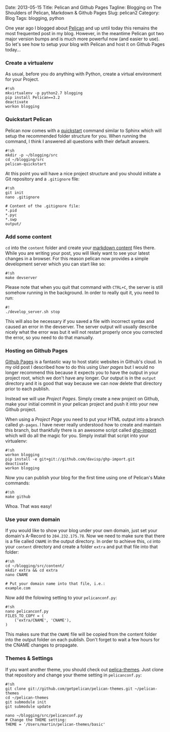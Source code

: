 Date: 2013-05-15
Title: Pelican and Github Pages
Tagline: Blogging on The Shoulders of Pelican, Markdown & Github Pages
Slug: pelican2
Category: Blog
Tags: blogging, python

One year ago I blogged about [Pelican](|filename|/pelican.md) and up until
today this remains the most frequented post in my blog. However, in the
meantime Pelican got two major version bumps and is much more powerful now (and 
easier to use). So let's see how to setup your blog with Pelican and host it
on Github Pages today...

### Create a virtualenv

As usual, before you do anything with Python, create a virtual environment for
your Project.

    #!sh
    mkvirtualenv -p python2.7 blogging
    pip install Pelican==3.2
    deactivate
    workon blogging

### Quickstart Pelican

Pelican now comes with a [quickstart](https://pelican.readthedocs.org/en/3.2/getting_started.html#kickstart-your-site)
command similar to Sphinx which will setup the recommended folder structure for
you. When running the command, I think I answered all questions with their
default answers.

    #!sh
    mkdir -p ~/blogging/src
    cd ~/blogging/src
    pelican-quickstart

At this point you will have a nice project structure and you should initiate a
Git repository and a `.gitignore` file:

    #!sh
    git init
    nano .gitignore

    # Content of the .gitignore file:
    *.pid
    *.pyc
    *.swp
    output/

### Add some content

`cd` into the `content` folder and create your [markdown content](https://pelican.readthedocs.org/en/3.2/getting_started.html#writing-content-using-pelican)
files there. While you are writing your post, you will likely want to see your
latest changes in a browser. For this reason pelican now provides a simple
development server which you can start like so:

    #!sh
    make devserver

Please note that when you quit that command with `CTRL+C`, the server is still
somehow running in the background. In order to really quit it, you need to run:

    #!
    ./develop_server.sh stop

This will also be necessary if you saved a file with incorrect syntax and
caused an error in the devserver. The server output will usually describe
nicely what the error was but it will not restart properly once you corrected
the error, so you need to do that manually.

### Hosting on Github Pages

[Github Pages](http://pages.github.com/) is a fantastic way to host static
websites in Github's cloud. In my old post I described how to do this using
*User pages* but I would no longer recommend this because it expects you to
have the output in your project root, which we don't have any longer. Our
output is in the `output` directory and it is good that way because we can now
delete that directory prior to each publish.

Instead we will use *Project Pages*. Simply create a new project on Github,
make your initial commit in your pelican project and push it into your new
Github project.

When using a *Project Page* you need to put your HTML output into a branch
called `gh-pages`. I have never really understood how to create and maintain
this branch, but thankfully there is an awesome script called
[ghp-import](https://github.com/davisp/ghp-import) which will do all the magic
for you. Simply install that script into your virtualenv:

    #!sh
    workon blogging
    pip install -e git+git://github.com/davisp/ghp-import.git
    deactivate
    workon blogging

Now you can publish your blog for the first time using one of Pelican's Make
commands:

    #!sh
    make github

Whoa. That was easy!

### Use your own domain

If you would like to show your blog under your own domain, just set your
domain's A-Record to `204.232.175.78`. Now we need to make sure that there is
a file called `CNAME` in the output directory. In order to achieve this, `cd`
into your `content` directory and create a folder `extra` and put that file
into that folder:

    #!sh
    cd ~/blogging/src/content/
    mkdir extra && cd extra
    nano CNAME

    # Put your domain name into that file, i.e.:
    example.com

Now add the folowing setting to your `pelicanconf.py`:

    #!sh
    nano pelicanconf.py
    FILES_TO_COPY = (
        ('extra/CNAME', 'CNAME'),
    )

This makes sure that the `CNAME` file will be copied from the content folder
into the output folder on each publish. Don't forget to wait a few hours for
the CNAME changes to propagate.

### Themes & Settings

If you want another theme, you should check out [pelica-themes](https://github.com/getpelican/pelican-themes).
Just clone that repository and change your theme setting in `pelicanconf.py`:

    #!sh
    git clone git://github.com/getpelican/pelican-themes.git ~/pelican-themes
    cd ~/pelican-themes
    git submodule init
    git submodule update

    nano ~/blogging/src/pelicanconf.py
    # Change the THEME setting:
    THEME = '/Users/martin/pelican-themes/basic'
